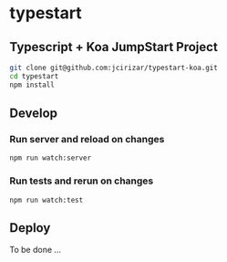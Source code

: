 # typestart
## Typescript + Koa JumpStart Project


```bash
git clone git@github.com:jcirizar/typestart-koa.git
cd typestart
npm install
```

## Develop

### Run server and reload on changes
`npm run watch:server`
### Run tests and rerun on changes
`npm run watch:test`

## Deploy
To be done ...
